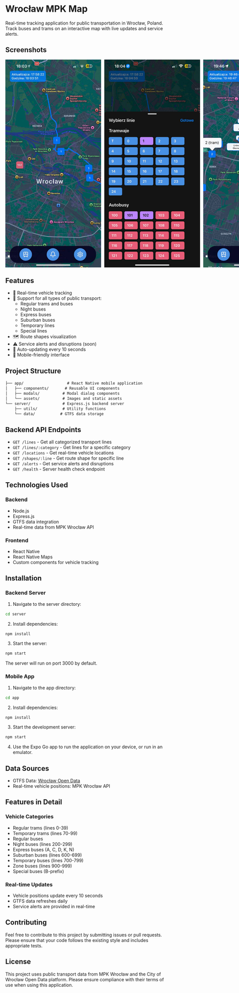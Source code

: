 # Wrocław MPK Map

Real-time tracking application for public transportation in Wrocław, Poland. Track buses and trams on an interactive map with live updates and service alerts.

## Screenshots

<div style="display: flex; gap: 10px;">
    <img src="images/screen1.jpg" alt="Application Screenshot 1" width="300"/>
    <img src="images/screen2.jpg" alt="Application Screenshot 2" width="300"/>
    <img src="images/screen3.jpg" alt="Application Screenshot 3" width="300"/>
</div>

## Features

- 🚌 Real-time vehicle tracking
- 🚊 Support for all types of public transport:
  - Regular trams and buses
  - Night buses
  - Express buses
  - Suburban buses
  - Temporary lines
  - Special lines
- 🗺️ Route shapes visualization
- ⚠️ Service alerts and disruptions (soon)
- 🔄 Auto-updating every 10 seconds
- 📱 Mobile-friendly interface

## Project Structure

```
├── app/                   # React Native mobile application
│   ├── components/       # Reusable UI components
│   ├── modals/          # Modal dialog components
│   └── assets/          # Images and static assets
└── server/              # Express.js backend server
    ├── utils/           # Utility functions
    └── data/           # GTFS data storage
```

## Backend API Endpoints

- `GET /lines` - Get all categorized transport lines
- `GET /lines/:category` - Get lines for a specific category
- `GET /locations` - Get real-time vehicle locations
- `GET /shapes/:line` - Get route shape for specific line
- `GET /alerts` - Get service alerts and disruptions
- `GET /health` - Server health check endpoint

## Technologies Used

### Backend
- Node.js
- Express.js
- GTFS data integration
- Real-time data from MPK Wrocław API

### Frontend
- React Native
- React Native Maps
- Custom components for vehicle tracking

## Installation

### Backend Server

1. Navigate to the server directory:
```bash
cd server
```

2. Install dependencies:
```bash
npm install
```

3. Start the server:
```bash
npm start
```

The server will run on port 3000 by default.

### Mobile App

1. Navigate to the app directory:
```bash
cd app
```

2. Install dependencies:
```bash
npm install
```

3. Start the development server:
```bash
npm start
```

4. Use the Expo Go app to run the application on your device, or run in an emulator.

## Data Sources

- GTFS Data: [Wrocław Open Data](https://www.wroclaw.pl/open-data/)
- Real-time vehicle positions: MPK Wrocław API

## Features in Detail

### Vehicle Categories
- Regular trams (lines 0-39)
- Temporary trams (lines 70-99)
- Regular buses
- Night buses (lines 200-299)
- Express buses (A, C, D, K, N)
- Suburban buses (lines 600-699)
- Temporary buses (lines 700-799)
- Zone buses (lines 900-999)
- Special buses (B-prefix)

### Real-time Updates
- Vehicle positions update every 10 seconds
- GTFS data refreshes daily
- Service alerts are provided in real-time

## Contributing

Feel free to contribute to this project by submitting issues or pull requests. Please ensure that your code follows the existing style and includes appropriate tests.

## License

This project uses public transport data from MPK Wrocław and the City of Wrocław Open Data platform. Please ensure compliance with their terms of use when using this application.


